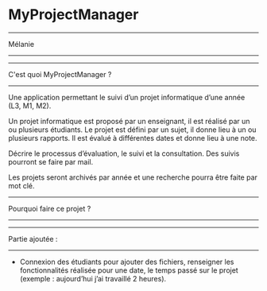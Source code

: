 # MyProjectManager
**************************
 Mélanie
**************************

**************************
 C'est quoi MyProjectManager ?

**************************



Une application permettant le suivi d’un projet informatique d’une année (L3, M1, M2).

Un projet informatique est proposé par un enseignant, il est réalisé par un ou plusieurs étudiants. Le projet est défini par un sujet, il donne lieu à un ou plusieurs rapports. Il est évalué à différentes dates et donne lieu à une note.

Décrire le processus d’évaluation, le suivi et la consultation. Des suivis pourront se faire par mail.

Les projets seront archivés par année et une recherche pourra être faite par mot clé. 



**************************
Pourquoi faire ce projet ?

**************************




**************************
Partie ajoutée : 

**************************

 - Connexion des étudiants pour ajouter des fichiers, renseigner les fonctionnalités réalisée pour une date, le temps passé sur le projet (exemple : aujourd’hui j’ai travaillé 2 heures). 




